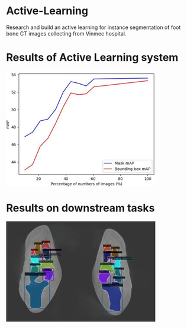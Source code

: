 # Active-Learning
Research and build an active learning for instance segmentation of foot bone CT images collecting from Vinmec hospital.


# Results of Active Learning system

![image](/chart_AL.jpg)

# Results on downstream tasks

![image](/instance_segmentation.jpg)